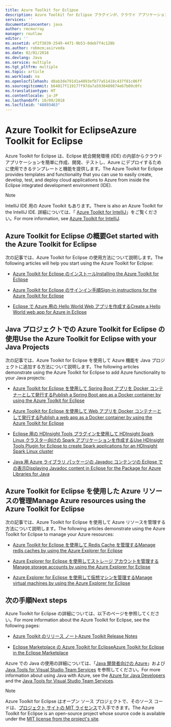 ```yaml
---
title: Azure Toolkit for Eclipse
description: Azure Toolkit for Eclipse プラグインが、クラウド アプリケーションの作成と Azure へのデプロイにどのように役立つかを説明します。
services: ''
documentationcenter: java
author: rmcmurray
manager: routlaw
editor: ''
ms.assetid: ef2f3839-2549-4471-9b53-0deb7f4c128b
ms.author: robmcm;asirveda
ms.date: 02/01/2018
ms.devlang: Java
ms.service: multiple
ms.tgt_pltfrm: multiple
ms.topic: article
ms.workload: na
ms.openlocfilehash: d8ab3de791d1a4893efb77a51418c437f81c86ff
ms.sourcegitcommit: b64017f119177f97da7a5930489874e67b09c0fc
ms.translationtype: HT
ms.contentlocale: ja-JP
ms.lasthandoff: 10/09/2018
ms.locfileid: "48893463"
---
```

# <a name="azure-toolkit-for-eclipse"></a><span data-ttu-id="1f1d2-103">Azure Toolkit for Eclipse</span><span class="sxs-lookup"><span data-stu-id="1f1d2-103">Azure Toolkit for Eclipse</span></span>

<span data-ttu-id="1f1d2-104">Azure Toolkit for Eclipse は、Eclipse 統合開発環境 (IDE) の内部からクラウド アプリケーションを簡単に作成、開発、テストし、Azure にデプロイするために使用できるテンプレートと機能を提供します。</span><span class="sxs-lookup"><span data-stu-id="1f1d2-104">The Azure Toolkit for Eclipse provides templates and functionality that you can use to easily create, develop, test, and deploy cloud applications to Azure from inside the Eclipse integrated development environment (IDE).</span></span>

> [!NOTE]
> 
> <span data-ttu-id="1f1d2-105">IntelliJ IDE 用の Azure Toolkit もあります。</span><span class="sxs-lookup"><span data-stu-id="1f1d2-105">There is also an Azure Toolkit for the IntelliJ IDE.</span></span> <span data-ttu-id="1f1d2-106">詳細については、「 [Azure Toolkit for IntelliJ](../intellij/azure-toolkit-for-intellij.md)」をご覧ください。</span><span class="sxs-lookup"><span data-stu-id="1f1d2-106">For more information, see [Azure Toolkit for IntelliJ](../intellij/azure-toolkit-for-intellij.md).</span></span>
> 

## <a name="get-started-with-the-azure-toolkit-for-eclipse"></a><span data-ttu-id="1f1d2-107">Azure Toolkit for Eclipse の概要</span><span class="sxs-lookup"><span data-stu-id="1f1d2-107">Get started with the Azure Toolkit for Eclipse</span></span>
<span data-ttu-id="1f1d2-108">次の記事では、Azure Toolkit for Eclipse の使用方法について説明します。</span><span class="sxs-lookup"><span data-stu-id="1f1d2-108">The following articles will help you start using the Azure Toolkit for Eclipse:</span></span>

* [<span data-ttu-id="1f1d2-109">Azure Toolkit for Eclipse のインストール</span><span class="sxs-lookup"><span data-stu-id="1f1d2-109">Installing the Azure Toolkit for Eclipse</span></span>](azure-toolkit-for-eclipse-installation.md)

* [<span data-ttu-id="1f1d2-110">Azure Toolkit for Eclipse のサインイン手順</span><span class="sxs-lookup"><span data-stu-id="1f1d2-110">Sign-in instructions for the Azure Toolkit for Eclipse</span></span>](azure-toolkit-for-eclipse-sign-in-instructions.md)

* [<span data-ttu-id="1f1d2-111">Eclipse で Azure 用の Hello World Web アプリを作成する</span><span class="sxs-lookup"><span data-stu-id="1f1d2-111">Create a Hello World web app for Azure in Eclipse</span></span>](azure-toolkit-for-eclipse-create-hello-world-web-app.md)

## <a name="use-the-azure-toolkit-for-eclipse-with-your-java-projects"></a><span data-ttu-id="1f1d2-112">Java プロジェクトでの Azure Toolkit for Eclipse の使用</span><span class="sxs-lookup"><span data-stu-id="1f1d2-112">Use the Azure Toolkit for Eclipse with your Java Projects</span></span>
<span data-ttu-id="1f1d2-113">次の記事では、Azure Toolkit for Eclipse を使用して Azure 機能を Java プロジェクトに追加する方法について説明します。</span><span class="sxs-lookup"><span data-stu-id="1f1d2-113">The following articles demonstrate using the Azure Toolkit for Eclipse to add Azure functionality to your Java projects:</span></span>

* [<span data-ttu-id="1f1d2-114">Azure Toolkit for Eclipse を使用して Spring Boot アプリを Docker コンテナーとして発行する</span><span class="sxs-lookup"><span data-stu-id="1f1d2-114">Publish a Spring Boot app as a Docker container by using the Azure Toolkit for Eclipse</span></span>](azure-toolkit-for-eclipse-publish-spring-boot-docker-app.md)

* [<span data-ttu-id="1f1d2-115">Azure Toolkit for Eclipse を使用して Web アプリを Docker コンテナーとして発行する</span><span class="sxs-lookup"><span data-stu-id="1f1d2-115">Publish a web app as a Docker container by using the Azure Toolkit for Eclipse</span></span>](azure-toolkit-for-eclipse-publish-as-docker-container.md)

* [<span data-ttu-id="1f1d2-116">Eclipse 用の HDInsight Tools プラグインを使用して HDInsight Spark Linux クラスター向けの Spark アプリケーションを作成する</span><span class="sxs-lookup"><span data-stu-id="1f1d2-116">Use HDInsight Tools Plugin for Eclipse to create Spark applications for an HDInsight Spark Linux cluster</span></span>](/azure/hdinsight/hdinsight-apache-spark-eclipse-tool-plugin)

* [<span data-ttu-id="1f1d2-117">Java 用 Azure ライブラリ パッケージの Javadoc コンテンツの Eclipse での表示</span><span class="sxs-lookup"><span data-stu-id="1f1d2-117">Displaying Javadoc content in Eclipse for the Package for Azure Libraries for Java</span></span>](azure-toolkit-for-eclipse-displaying-javadoc-content-for-azure-libraries.md)

## <a name="manage-azure-resources-using-the-azure-toolkit-for-eclipse"></a><span data-ttu-id="1f1d2-118">Azure Toolkit for Eclipse を使用した Azure リソースの管理</span><span class="sxs-lookup"><span data-stu-id="1f1d2-118">Manage Azure resources using the Azure Toolkit for Eclipse</span></span>
<span data-ttu-id="1f1d2-119">次の記事では、Azure Toolkit for Eclipse を使用して Azure リソースを管理する方法について説明します。</span><span class="sxs-lookup"><span data-stu-id="1f1d2-119">The following articles demonstrate using the Azure Toolkit for Eclipse to manage your Azure resources:</span></span>

* [<span data-ttu-id="1f1d2-120">Azure Toolkit for Eclipse を使用して Redis Cache を管理する</span><span class="sxs-lookup"><span data-stu-id="1f1d2-120">Manage redis caches by using the Azure Explorer for Eclipse</span></span>](azure-toolkit-for-eclipse-managing-redis-caches-using-azure-explorer.md)

* [<span data-ttu-id="1f1d2-121">Azure Explorer for Eclipse を使用してストレージ アカウントを管理する</span><span class="sxs-lookup"><span data-stu-id="1f1d2-121">Manage storage accounts by using the Azure Explorer for Eclipse</span></span>](azure-toolkit-for-eclipse-managing-storage-accounts-using-azure-explorer.md)

* [<span data-ttu-id="1f1d2-122">Azure Explorer for Eclipse を使用して仮想マシンを管理する</span><span class="sxs-lookup"><span data-stu-id="1f1d2-122">Manage virtual machines by using the Azure Explorer for Eclipse</span></span>](azure-toolkit-for-eclipse-managing-virtual-machines-using-azure-explorer.md)

## <a name="next-steps"></a><span data-ttu-id="1f1d2-123">次の手順</span><span class="sxs-lookup"><span data-stu-id="1f1d2-123">Next steps</span></span>

<span data-ttu-id="1f1d2-124">Azure Toolkit for Eclipse の詳細については、以下のページを参照してください。</span><span class="sxs-lookup"><span data-stu-id="1f1d2-124">For more information about the Azure Toolkit for Eclipse, see the following pages:</span></span>

* [<span data-ttu-id="1f1d2-125">Azure Toolkit のリリース ノート</span><span class="sxs-lookup"><span data-stu-id="1f1d2-125">Azure Toolkit Release Notes</span></span>](https://github.com/Microsoft/azure-tools-for-java/releases)

* [<span data-ttu-id="1f1d2-126">Eclipse Marketplace の Azure Toolkit for Eclipse</span><span class="sxs-lookup"><span data-stu-id="1f1d2-126">Azure Toolkit for Eclipse in the Eclipse Marketplace</span></span>](http://marketplace.eclipse.org/content/azure-toolkit-eclipse)

<span data-ttu-id="1f1d2-127">Azure での Java の使用の詳細については、「[Java 開発者向けの Azure](https://docs.microsoft.com/java/azure/)」および [Java Tools for Visual Studio Team Services](https://java.visualstudio.com/) を参照してください。</span><span class="sxs-lookup"><span data-stu-id="1f1d2-127">For more information about using Java with Azure, see the [Azure for Java Developers](https://docs.microsoft.com/java/azure/) and the [Java Tools for Visual Studio Team Services](https://java.visualstudio.com/).</span></span>

<!-- [!INCLUDE [azure-toolkit-for-eclipse-additional-resources](../includes/azure-toolkit-for-eclipse-additional-resources.md)] -->

> [!NOTE]
> 
> <span data-ttu-id="1f1d2-128">Azure Toolkit for Eclipse はオープン ソース プロジェクトで、そのソース コードは、[プロジェクト サイトの MIT ライセンス](https://github.com/microsoft/azure-tools-for-java)で入手できます。</span><span class="sxs-lookup"><span data-stu-id="1f1d2-128">The Azure Toolkit for Eclipse is an open-source project whose source code is available under the [MIT license from the project's site](https://github.com/microsoft/azure-tools-for-java).</span></span>
> 

<!-- URL List -->

[Azure for Java Developers]: https://docs.microsoft.com/java/azure
[Java Tools for Visual Studio Team Services]: https://java.visualstudio.com/

<!-- Temporarily Deprecated URLs -->

<!-- [Deploying large deployments](azure-toolkit-for-eclipse-deploying-large-deployments.md) -->
<!-- [How to Maintain Session Data with Session Affinity]: http://go.microsoft.com/fwlink/?LinkID=699539 -->
<!-- [How to Use Co-located Caching]: http://go.microsoft.com/fwlink/?LinkID=699542 -->
<!-- [How to Use Dedicated Caching]: http://go.microsoft.com/fwlink/?LinkID=699543 -->
<!-- [How to Use JMS with AMQP 1.0 in Azure with Eclipse]: http://go.microsoft.com/fwlink/?LinkID=699544 -->
<!-- [How to Use SSL Offloading]: http://go.microsoft.com/fwlink/?LinkID=699545 -->
<!-- [SSL Offloading]: http://go.microsoft.com/fwlink/?LinkID=699549 -->
<!-- [Using the Azure Service Runtime Library in JSP]: http://go.microsoft.com/fwlink/?LinkID=699551 -->
<!-- [How to Authenticate Web Users with Azure Access Control Service Using Eclipse]: /azure/active-directory/active-directory-java-authenticate-users-access-control-eclipse.md -->
<!-- [Debug a Java Web App on Azure in Eclipse]: /azure/app-service-web/app-service-web-debug-java-web-app-in-eclipse.md -->
<!-- [Debugging Azure Applications in Eclipse]: azure-toolkit-for-eclipse-debugging-azure-applications.md -->

<!-- Legacy MSDN URL = https://msdn.microsoft.com/library/azure/hh694271.aspx -->
